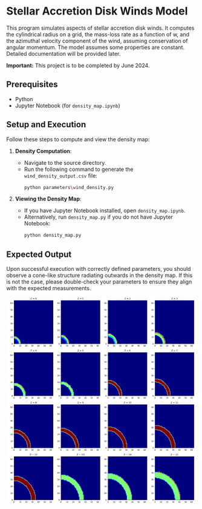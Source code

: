 # Stellar Accretion Disk Winds Model

This program simulates aspects of stellar accretion disk winds. It computes the cylindrical radius on a grid, the mass-loss rate as a function of w, and the azimuthal velocity component of the wind, assuming conservation of angular momentum. The model assumes some properties are constant. Detailed documentation will be provided later.

**Important:** This project is to be completed by June 2024.

## Prerequisites

- Python
- Jupyter Notebook (for `density_map.ipynb`)

## Setup and Execution

Follow these steps to compute and view the density map:

1. **Density Computation**:
   - Navigate to the source directory.
   - Run the following command to generate the `wind_density_output.csv` file:
     ```bash
     python parameters\wind_density.py
     ```

2. **Viewing the Density Map**:
   - If you have Jupyter Notebook installed, open `density_map.ipynb`.
   - Alternatively, run `density_map.py` if you do not have Jupyter Notebook:
     ```bash
     python density_map.py
     ```

## Expected Output

Upon successful execution with correctly defined parameters, you should observe a cone-like structure radiating outwards in the density map. If this is not the case, please double-check your parameters to ensure they align with the expected measurements.

![Density Map Output](example.png)
